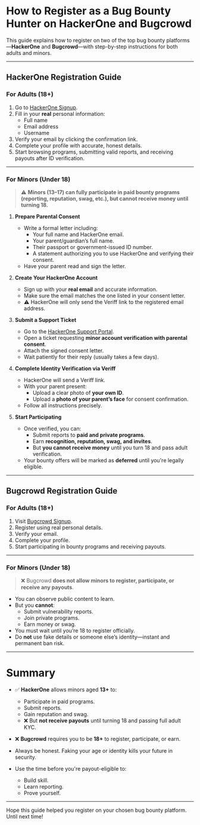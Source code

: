 # How to Register as a Bug Bounty Hunter on HackerOne and Bugcrowd

This guide explains how to register on two of the top bug bounty platforms—**HackerOne** and **Bugcrowd**—with step-by-step instructions for both adults and minors.

---

## HackerOne Registration Guide

### For Adults (18+)

1. Go to [HackerOne Signup](https://hackerone.com/signup).
2. Fill in your **real** personal information:
   - Full name  
   - Email address  
   - Username  
3. Verify your email by clicking the confirmation link.
4. Complete your profile with accurate, honest details.
5. Start browsing programs, submitting valid reports, and receiving payouts after ID verification.

---

### For Minors (Under 18)

> ⚠️ **Minors (13–17) can fully participate in paid bounty programs (reporting, reputation, swag, etc.), but cannot receive money until turning 18.**

1. **Prepare Parental Consent**

   - Write a formal letter including:
     - Your full name and HackerOne email.
     - Your parent/guardian’s full name.
     - Their passport or government-issued ID number.
     - A statement authorizing you to use HackerOne and verifying their consent.
   - Have your parent read and sign the letter.

2. **Create Your HackerOne Account**

   - Sign up with your **real email** and accurate information.
   - Make sure the email matches the one listed in your consent letter.
   - ⚠️ HackerOne will only send the Veriff link to the registered email address.

3. **Submit a Support Ticket**

   - Go to the [HackerOne Support Portal](https://support.hackerone.com/support/login).
   - Open a ticket requesting **minor account verification with parental consent**.
   - Attach the signed consent letter.
   - Wait patiently for their reply (usually takes a few days).

4. **Complete Identity Verification via Veriff**

   - HackerOne will send a Veriff link.
   - With your parent present:
     - Upload a clear photo of **your own ID**.
     - Upload a **photo of your parent’s face** for consent confirmation.
   - Follow all instructions precisely.

5. **Start Participating**

   - Once verified, you can:
     - Submit reports to **paid and private programs**.
     - Earn **recognition, reputation, swag, and invites**.
     - But **you cannot receive money** until you turn 18 and pass adult verification.
   - Your bounty offers will be marked as **deferred** until you're legally eligible.

---

## Bugcrowd Registration Guide

### For Adults (18+)

1. Visit [Bugcrowd Signup](https://bugcrowd.com/signup).
2. Register using real personal details.
3. Verify your email.
4. Complete your profile.
5. Start participating in bounty programs and receiving payouts.

---

### For Minors (Under 18)

> ❌ Bugcrowd **does not allow minors to register, participate, or receive any payouts**.

- You can observe public content to learn.
- But you **cannot**:
  - Submit vulnerability reports.
  - Join private programs.
  - Earn money or swag.
- You must wait until you’re 18 to register officially.
- Do **not** use fake details or someone else’s identity—instant and permanent ban risk.

---

# Summary

- ✅ **HackerOne** allows minors aged **13+** to:
  - Participate in paid programs.
  - Submit reports.
  - Gain reputation and swag.
  - ❌ But **not receive payouts** until turning 18 and passing full adult KYC.
  
- ❌ **Bugcrowd** requires you to be **18+** to register, participate, or earn.

- Always be honest. Faking your age or identity kills your future in security.
- Use the time before you're payout-eligible to:
  - Build skill.
  - Learn reporting.
  - Prove yourself.

---
Hope this guide helped you register on your chosen bug bounty platform. Until next time!